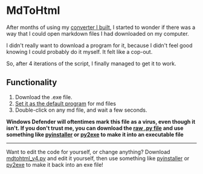 # MdToHtml

After months of using my [converter I built](https://GoobisMoobis.github.io/mdtohtml/), I started to wonder if there was a way that I could open markdown files I had downloaded on my computer.

I didn't really want to download a program for it, because I didn't feel good knowing I could probably do it myself. It felt like a cop-out.

So, after 4 iterations of the script, I finally managed to get it to work.

## Functionality

1. Download the .exe file.
2. [Set it as the default program](https://support.microsoft.com/en-us/windows/change-default-apps-in-windows-e5d82cad-17d1-c53b-3505-f10a32e1894d) for md files
3. Double-click on any md file, and wait a few seconds.

**Windows Defender will oftentimes mark this file as a virus, even though it isn't. If you don't trust me, you can download the [raw .py file](https://github.com/GoobisMoobis/mdtohtml/blob/main/app/mdtohtml_v4.py) and use something like [pyinstaller](https://pyinstaller.org/en/stable/) or [py2exe](https://www.py2exe.org/) to make it into an executable file**

<hr>

Want to edit the code for yourself, or change anything? Download [mdtohtml_v4.py](https://github.com/GoobisMoobis/mdtohtml/blob/main/app/mdtohtml_v4.py) and edit it yourself, then use something like [pyinstaller](https://pyinstaller.org/en/stable/) or [py2exe](https://www.py2exe.org/) to make it back into an exe file!
